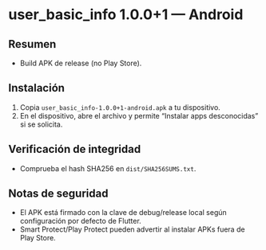 # user_basic_info 1.0.0+1 — Android

## Resumen

- Build APK de release (no Play Store).

## Instalación

1. Copia `user_basic_info-1.0.0+1-android.apk` a tu dispositivo.
2. En el dispositivo, abre el archivo y permite “Instalar apps desconocidas” si se solicita.

## Verificación de integridad

- Comprueba el hash SHA256 en `dist/SHA256SUMS.txt`.

## Notas de seguridad

- El APK está firmado con la clave de debug/release local según configuración por defecto de Flutter.
- Smart Protect/Play Protect pueden advertir al instalar APKs fuera de Play Store.
